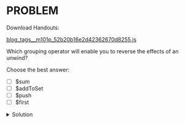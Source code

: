 # PROBLEM

Download Handouts:

[blog_tags__m101p_52b20b16e2d42362670d8255.js](https://university.mongodb.com/static/MongoDB_2018_M101J_August/handouts/blog_tags__m101p_52b20b16e2d42362670d8255.js)

Which grouping operator will enable you to reverse the effects of an unwind?

Choose the best answer:

- [ ] $sum
- [ ] $addToSet
- [ ] $push
- [ ] $first

<details>
	<summary>Solution</summary>
	<br>$push
</details>